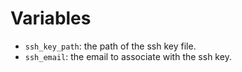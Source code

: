 # Variables

- `ssh_key_path`: the path of the ssh key file.
- `ssh_email`: the email to associate with the ssh key.

